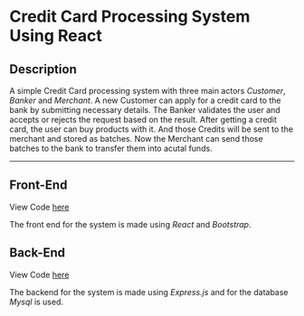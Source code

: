 # Credit Card Processing System Using React 


## Description

A simple Credit Card processing system with three main actors *Customer*, *Banker* and *Merchant*.
A new Customer can apply for a credit card to the bank by submitting necessary details.
The Banker validates the user and accepts or rejects the request based on the result.
After getting a credit card, the user can buy products with it. And those Credits will be sent to the merchant and stored as batches. Now the Merchant can send those batches to the bank to transfer them into acutal funds. 

___

## Front-End

View Code [here](https://github.com/JaimugilC/react-ccps/tree/main/client)

The front end for the system is made using *React* and *Bootstrap*.

## Back-End

View Code [here](https://github.com/JaimugilC/react-ccps/tree/main/server)

The backend for the system is made using *Express.js* and for the database *Mysql* is used.